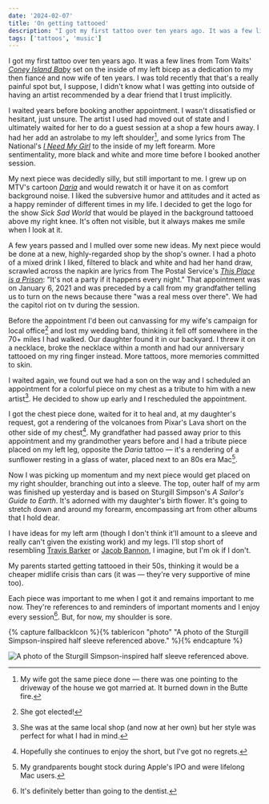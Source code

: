 ```yaml
---
date: '2024-02-07'
title: 'On getting tattooed'
description: "I got my first tattoo over ten years ago. It was a few lines from Tom Waits' *[Coney Island Baby](https://www.youtube.com/watch?v=A-Tod1_tZdU)* set on the inside of my left bicep as a dedication to my then fiancé and now wife of ten years. I was told recently that that's a really painful spot but, I suppose, I didn't know what I was getting into outside of having an artist recommended by a dear friend that I trust implicitly."
tags: ['tattoos', 'music']
---
```

I got my first tattoo over ten years ago. It was a few lines from Tom Waits' *[Coney Island Baby](https://www.youtube.com/watch?v=A-Tod1_tZdU)* set on the inside of my left bicep as a dedication to my then fiancé and now wife of ten years. I was told recently that that's a really painful spot but, I suppose, I didn't know what I was getting into outside of having an artist recommended by a dear friend that I trust implicitly.<!-- excerpt -->

I waited years before booking another appointment. I wasn't dissatisfied or hesitant, just unsure. The artist I used had moved out of state and I ultimately waited for her to do a guest session at a shop a few hours away. I had her add an astrolabe to my left shoulder[^1], and some lyrics from The National's *[I Need My Girl](https://www.youtube.com/watch?v=A-Tod1_tZdU)* to the inside of my left forearm. More sentimentality, more black and white and more time before I booked another session.

My next piece was decidedly silly, but still important to me. I grew up on MTV's cartoon *[Daria](https://en.wikipedia.org/wiki/Daria)* and would rewatch it or have it on as comfort background noise. I liked the subversive humor and attitudes and it acted as a happy reminder of different times in my life. I decided to get the logo for the show *Sick Sad World* that would be played in the background tattooed above my right knee. It's often not visible, but it always makes me smile when I look at it.

A few years passed and I mulled over some new ideas. My next piece would be done at a new, highly-regarded shop by the shop's owner. I had a photo of a mixed drink I liked, filtered to black and white and had her hand draw, scrawled across the napkin are lyrics from The Postal Service's *[This Place is a Prison](https://www.youtube.com/watch?v=NMgoQBHx12g)*: "It's not a party if it happens every night." That appointment was on January 6, 2021 and was preceded by a call from my grandfather telling us to turn on the news because there "was a real mess over there". We had the capitol riot on tv during the session.

Before the appointment I'd been out canvassing for my wife's campaign for local office[^2] and lost my wedding band, thinking it fell off somewhere in the 70+ miles I had walked. Our daughter found it in our backyard. I threw it on a necklace, broke the necklace within a month and had our anniversary tattooed on my ring finger instead. More tattoos, more memories committed to skin.

I waited again, we found out we had a son on the way and I scheduled an appointment for a colorful piece on my chest as a tribute to him with a new artist[^3]. He decided to show up early and I rescheduled the appointment.

I got the chest piece done, waited for it to heal and, at my daughter's request, got a rendering of the volcanoes from Pixar's Lava short on the other side of my chest[^4]. My grandfather had passed away prior to this appointment and my grandmother years before and I had a tribute piece placed on my left leg, opposite the *Daria* tattoo — it's a rendering of a sunflower resting in a glass of water, placed next to an 80s era Mac[^5].

Now I was picking up momentum and my next piece would get placed on my right shoulder, branching out into a sleeve. The top, outer half of my arm was finished up yesterday and is based on Sturgill Simpson's *A Sailor's Guide to Earth*. It's adorned with my daughter's birth flower. It's going to stretch down and around my forearm, encompassing art from other albums that I hold dear.

I have ideas for my left arm (though I don't think it'll amount to a sleeve and really can't given the existing work) and my legs. I'll stop short of resembling [Travis Barker](https://en.wikipedia.org/wiki/Travis_Barker) or [Jacob Bannon](https://en.wikipedia.org/wiki/Jacob_Bannon), I imagine, but I'm ok if I don't.

My parents started getting tattooed in their 50s, thinking it would be a cheaper midlife crisis than cars (it was — they're very supportive of mine too).

Each piece was important to me when I got it and remains important to me now. They're references to and reminders of important moments and I enjoy every session[^6]. But, for now, my shoulder is sore.

{% capture fallbackIcon %}{% tablericon "photo" "A photo of the Sturgill Simpson-inspired half sleeve referenced above." %}{% endcapture %}

<img src="https://coryd.dev/.netlify/images/?url=https://coryd.dev/media/blog/half-sleeve.jpg&w=1000&fm=webp&q=85" class="image-banner" alt="A photo of the Sturgill Simpson-inspired half sleeve referenced above." loading="lazy" decoding="async" />

[^1]: My wife got the same piece done — there was one pointing to the driveway of the house we got married at. It burned down in the Butte fire.
[^2]: She got elected!
[^3]: She was at the same local shop (and now at her own) but her style was perfect for what I had in mind.
[^4]: Hopefully she continues to enjoy the short, but I've got no regrets.
[^5]: My grandparents bought stock during Apple's IPO and were lifelong Mac users.
[^6]: It's definitely better than going to the dentist.
